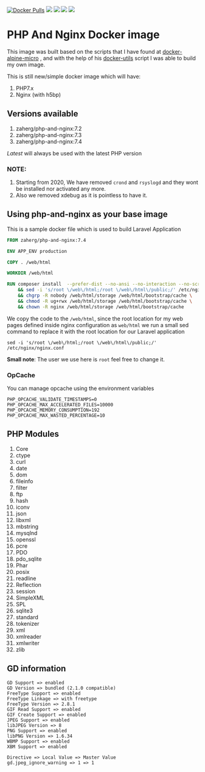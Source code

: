 [![Docker Pulls](https://img.shields.io/docker/pulls/zaherg/php-and-nginx.svg)](https://hub.docker.com/r/zaherg/php-and-nginx/) [![](https://images.microbadger.com/badges/image/zaherg/php-and-nginx.svg)](https://microbadger.com/images/zaherg/php-and-nginx "Get your own image badge on microbadger.com") [![](https://images.microbadger.com/badges/version/zaherg/php-and-nginx.svg)](https://microbadger.com/images/zaherg/php-and-nginx "Get your own version badge on microbadger.com") [![](https://images.microbadger.com/badges/commit/zaherg/php-and-nginx.svg)](https://microbadger.com/images/zaherg/php-and-nginx "Get your own commit badge on microbadger.com")  [![](https://img.shields.io/badge/sponsor-using%20BTC%20lightning%20network-blue.svg)](https://tippin.me/@zaherg)

# PHP And Nginx Docker image

This image was built based on the scripts that I have found at [docker-alpine-micro](https://github.com/nimmis/docker-alpine-micro) , and with the help of his [docker-utils](https://github.com/nimmis/docker-utils) script I was able to build my own image.

This is still new/simple docker image which will have:

1. PHP7.x
2. Nginx (with h5bp)

## Versions available

1. zaherg/php-and-nginx:7.2
1. zaherg/php-and-nginx:7.3
1. zaherg/php-and-nginx:7.4

*Latest* will always be used with the latest PHP version

### NOTE:

1. Starting from 2020, We have removed `crond` and `rsyslogd`  and they wont be installed nor activated any more.
1. Also we removed xdebug as it is pointless to have it.

## Using php-and-nginx as your base image

This is a sample docker file which is used to build Laravel Application

```dockerfile
FROM zaherg/php-and-nginx:7.4

ENV APP_ENV production

COPY . /web/html

WORKDIR /web/html

RUN composer install  --prefer-dist --no-ansi --no-interaction --no-scripts --no-progress --no-suggest --optimize-autoloader --no-dev \
	&& sed -i 's/root \/web\/html;/root \/web\/html\/public;/' /etc/nginx/nginx.conf \
	&& chgrp -R nobody /web/html/storage /web/html/bootstrap/cache \
    && chmod -R ug+rwx /web/html/storage /web/html/bootstrap/cache \
    && chown -R nginx /web/html/storage /web/html/bootstrap/cache
```

We copy the code to the `/web/html`, since the root location for my web pages defined inside nginx configuration as 
`web/html` we run a small sed command to replace it with the root location for our Laravel application

```shell
sed -i 's/root \/web\/html;/root \/web\/html\/public;/' /etc/nginx/nginx.conf
```

**Small note**: The user we use here is `root` feel free to change it.

### OpCache

You can manage opcache using the environment variables

```
PHP_OPCACHE_VALIDATE_TIMESTAMPS=0
PHP_OPCACHE_MAX_ACCELERATED_FILES=10000
PHP_OPCACHE_MEMORY_CONSUMPTION=192
PHP_OPCACHE_MAX_WASTED_PERCENTAGE=10
```

## PHP Modules

1. Core
1. ctype
1. curl
1. date
1. dom
1. fileinfo
1. filter
1. ftp
1. hash
1. iconv
1. json
1. libxml
1. mbstring
1. mysqlnd
1. openssl
1. pcre
1. PDO
1. pdo_sqlite
1. Phar
1. posix
1. readline
1. Reflection
1. session
1. SimpleXML
1. SPL
1. sqlite3
1. standard
1. tokenizer
1. xml
1. xmlreader
1. xmlwriter
1. zlib

## GD information
```
GD Support => enabled
GD Version => bundled (2.1.0 compatible)
FreeType Support => enabled
FreeType Linkage => with freetype
FreeType Version => 2.8.1
GIF Read Support => enabled
GIF Create Support => enabled
JPEG Support => enabled
libJPEG Version => 8
PNG Support => enabled
libPNG Version => 1.6.34
WBMP Support => enabled
XBM Support => enabled

Directive => Local Value => Master Value
gd.jpeg_ignore_warning => 1 => 1
```
